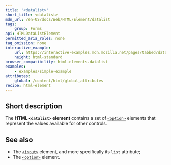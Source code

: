 ```yaml
---
title: '<datalist>'
short_title: <datalist>
mdn_url: /en-US/docs/Web/HTML/Element/datalist
tags:
    group: Forms
api: HTMLDataListElement
permitted_aria_roles: none
tag_omission: none
interactive_example:
    url: https://interactive-examples.mdn.mozilla.net/pages/tabbed/datalist.html
    height: html-standard
browser_compatibility: html.elements.datalist
examples:
    - examples/simple-example
attributes:
    global: /content/html/global_attributes
recipe: html-element
---
```


## Short description

The **HTML `<datalist>` element** contains a set of
[`<option>`](/en-US/docs/Web/HTML/Element/option)
elements that represent the values available for other controls.

## See also

- The [`<input>`](/en-US/docs/Web/HTML/Element/input)
  element, and more specifically its `list` attribute;
- The [`<option>`](/en-US/docs/Web/HTML/Element/option)
  element.
